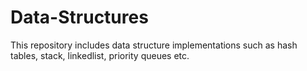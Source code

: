 # Data-Structures
This repository includes data structure implementations such as hash tables, stack, linkedlist, priority queues etc.
